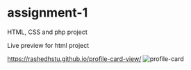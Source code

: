 # assignment-1
HTML, CSS and php project

Live preview for html project

https://rashedhstu.github.io/profile-card-view/
![profile-card](https://github.com/rashedjst/assignment-1/assets/174332729/1323ce34-a351-4940-9f93-19fe3eaed820)
